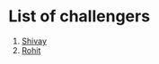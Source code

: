 # List of challengers
1. [Shivay](https://github.com/shivaylamba)
2. [Rohit](https://github.com/RoHiTMeKhE)
